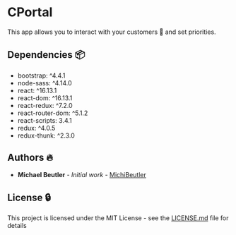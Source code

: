 # CPortal
This app allows you to interact with your customers :information_desk_person: and set priorities.

## Dependencies :package:
- bootstrap: ^4.4.1
- node-sass: ^4.14.0
- react: ^16.13.1
- react-dom: ^16.13.1
- react-redux: ^7.2.0
- react-router-dom: ^5.1.2
- react-scripts: 3.4.1
- redux: ^4.0.5
- redux-thunk: ^2.3.0

## Authors :fire:
* **Michael Beutler** - *Initial work* - [MichiBeutler](https://github.com/MichiBeutler)

## License :lock:
This project is licensed under the MIT License - see the [LICENSE.md](LICENSE.md) file for details
